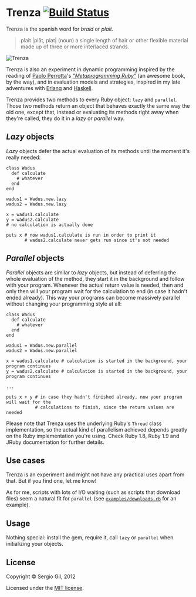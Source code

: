 # Trenza [![Build Status](https://secure.travis-ci.org/porras/trenza.png?branch=master)](http://travis-ci.org/porras/trenza)

Trenza is the spanish word for *braid* or *plait*.

> plait |plāt, plat| (noun) a single length of hair or other flexible material made up of three or more interlaced strands.

![Trenza](http://dl.dropbox.com/u/521377/trenza_cinco.jpg)

Trenza is also an experiment in dynamic programming inspired by the reading of [Paolo Perrotta](http://twitter.com/nusco)'s [*“Metaprogramming Ruby”*](http://pragprog.com/book/ppmetr/metaprogramming-ruby) (an awesome book, by the way), and in evaluation models and strategies, inspired in my late adventures with [Erlang](http://www.erlang.org/) and [Haskell](http://haskell.org/).

Trenza provides two methods to every Ruby object: `lazy` and `parallel`. Those two methods return an object that behaves exactly the same way the old one, except that, instead or evaluating its methods right away when they're called, they do it in a *lazy* or *parallel* way.

## *Lazy* objects

*Lazy* objects defer the actual evaluation of its methods until the moment it's really needed:

    class Wadus
      def calculate
        # whatever
      end
    end
    
    wadus1 = Wadus.new.lazy
    wadus2 = Wadus.new.lazy
    
    x = wadus1.calculate
    y = wadus2.calculate
    # no calculation is actually done
    
    puts x # now wadus1.calculate is run in order to print it
           # wadus2.calculate never gets run since it's not needed

## *Parallel* objects

*Parallel* objects are similar to *lazy* objects, but instead of deferring the whole evaluation of the method, they start it in the background and follow with your program. Whenever the actual return value is needed, then and only then will your program wait for the calculation to end (in case it hadn't ended already). This way your programs can become massively parallel without changing your programming style at all:

    class Wadus
      def calculate
        # whatever
      end
    end

    wadus1 = Wadus.new.parallel
    wadus2 = Wadus.new.parallel

    x = wadus1.calculate # calculation is started in the background, your program continues
    y = wadus2.calculate # calculation is started in the background, your program continues

    ...
    
    puts x + y # in case they hadn't finished already, now your program will wait for the
               # calculations to finish, since the return values are needed

Please note that Trenza uses the underlying Ruby's `Thread` class implementation, so the actual kind of parallelism achieved depends greatly on the Ruby implementation you're using. Check Ruby 1.8, Ruby 1.9 and JRuby documentation for further details.

## Use cases

Trenza is an experiment and might not have any practical uses apart from that. But if you find one, let me know!

As for me, scripts with lots of I/O waiting (such as scripts that download files) seem a natural fit for `parallel` (see [`examples/downloads.rb`](https://github.com/porras/trenza/blob/master/examples/downloads.rb) for an example).

## Usage

Nothing special: install the gem, require it, call `lazy` or `parallel` when initializing your objects.

## License

Copyright © Sergio Gil, 2012

Licensed under the [MIT license](http://porras.mit-license.org/).